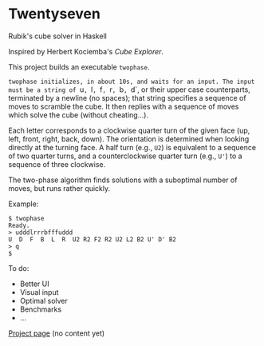 Twentyseven
===========

Rubik's cube solver in Haskell

Inspired by Herbert Kociemba's
*Cube Explorer*.

This project builds an executable `twophase`.

`twophase initializes, in about 10s,
and waits for an input. The input must be a string of
`u`, `l`, `f`, `r`, `b`, `d`, or their upper case counterparts,
terminated by a newline (no spaces);
that string specifies a sequence of moves to scramble the cube.
It then replies with a sequence of moves which solve the cube
(without cheating...).

Each letter corresponds to a clockwise quarter turn of the given face
(up, left, front, right, back, down).
The orientation is determined when looking directly at the turning face.
A half turn (e.g., `U2`) is equivalent to a sequence of two quarter turns,
and a counterclockwise quarter turn (e.g., `U'`) to a sequence of three
clockwise.

The two-phase algorithm finds solutions with a suboptimal number of moves,
but runs rather quickly.

Example:

    $ twophase
    Ready.
    > udddlrrrbfffuddd
    U  D  F  B  L  R  U2 R2 F2 R2 U2 L2 B2 U' D' B2
    > q
    $

To do:
- Better UI
- Visual input
- Optimal solver
- Benchmarks
- ...

[Project page](https://lysxia.github.io/twentyseven) (no content yet)

